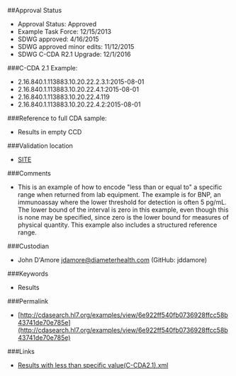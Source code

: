 ##Approval Status 

* Approval Status: Approved
* Example Task Force: 12/15/2013
* SDWG approved: 4/16/2015
* SDWG approved minor edits: 11/12/2015
* SDWG C-CDA R2.1 Upgrade: 12/1/2016    

###C-CDA 2.1 Example:


* 2.16.840.1.113883.10.20.22.2.3.1:2015-08-01
* 2.16.840.1.113883.10.20.22.4.1:2015-08-01
* 2.16.840.1.113883.10.20.22.4.119
* 2.16.840.1.113883.10.20.22.4.2:2015-08-01

###Reference to full CDA sample:
* Results in empty CCD


###Validation location

* [SITE](https://sitenv.org/sandbox-ccda/ccda-validator)


###Comments

* This is an example of how to encode "less than or equal to" a specific range when returned from lab equipment. The example is for BNP, an immunoassay where the lower threshold for detection is often 5 pg/mL. The lower bound of the interval is zero in this example, even though this is none may be specified, since zero is the lower bound for measures of physical quantity. This example also includes a structured reference range.


###Custodian

* John D'Amore jdamore@diameterhealth.com (GitHub: jddamore)



###Keywords

* Results

###Permalink

* [http://cdasearch.hl7.org/examples/view/6e922ff540fb0736928ffcc58b43741de70e785e](http://cdasearch.hl7.org/examples/view/6e922ff540fb0736928ffcc58b43741de70e785e)

###Links

* [Results with less than specific value(C-CDA2.1).xml](https://github.com/HL7/C-CDA-Examples/tree/master/Results/Results%20with%20less%20than%20specific%20value/Results%20with%20less%20than%20specific%20value%28C-CDA2.1%29.xml)
